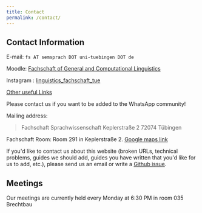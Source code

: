 ```yaml
---
title: Contact
permalink: /contact/
---
```


## Contact Information
E-mail: `fs AT semsprach DOT uni-tuebingen DOT de`

Moodle: [Fachschaft of General and Computational Linguistics](https://moodle.zdv.uni-tuebingen.de/course/view.php?id=722)

Instagram : [linguistics_fachschaft_tue](https://www.instagram.com/linguistics_fachschaft_tue/)

[Other useful Links](https://linktr.ee/linguistics_sfs_tue)

Please contact us if you want to be added to the WhatsApp community!

Mailing address:
> Fachschaft Sprachwissenschaft
> Keplerstraße 2
> 72074 Tübingen

Fachschaft Room: Room 291 in Keplerstraße 2. [Google maps link](https://www.google.com/maps/place/Keplerstra%C3%9Fe+2,+72074+T%C3%BCbingen/@48.5262726,9.0636448,17.99z/data=!4m5!3m4!1s0x4799e5326ef479eb:0x1eacda7ea3b31d89!8m2!3d48.526381!4d9.0638569)

If you'd like to contact us about this website (broken URLs, technical problems, guides we should add, guides you have written that you'd like for us to add, etc.), please send us an email or write a [Github issue](https://github.com/fs-linguistics/fs-linguistics.github.io/issues).

## Meetings
Our meetings are currently held every Monday at 6:30 PM in room 035 Brechtbau
